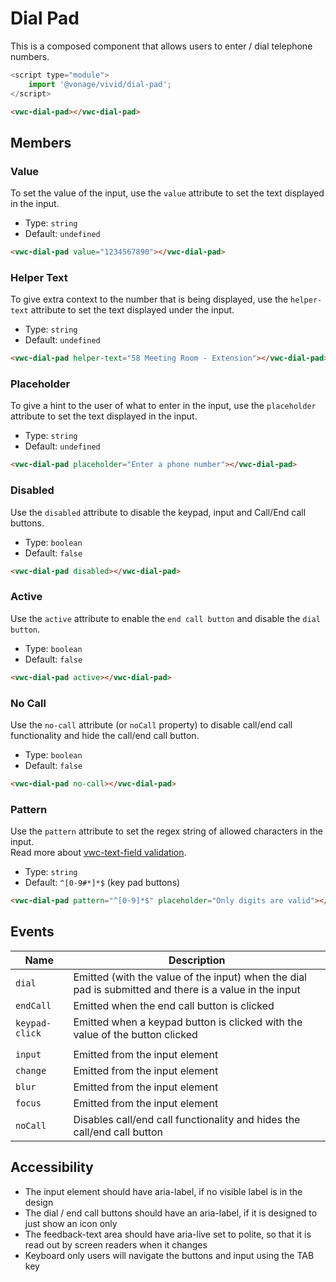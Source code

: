 # Dial Pad

This is a composed component that allows users to enter / dial telephone numbers.

```js
<script type="module">
    import '@vonage/vivid/dial-pad';
</script>
```

```html preview
<vwc-dial-pad></vwc-dial-pad>
```

## Members

### Value

To set the value of the input, use the `value` attribute to set the text displayed in the input.

- Type: `string`
- Default: `undefined`

```html preview
<vwc-dial-pad value="1234567890"></vwc-dial-pad>
```

### Helper Text

To give extra context to the number that is being displayed, use the `helper-text` attribute to set the text displayed under the input.

- Type: `string`
- Default: `undefined`

```html preview
<vwc-dial-pad helper-text="58 Meeting Room - Extension"></vwc-dial-pad>
```

### Placeholder

To give a hint to the user of what to enter in the input, use the `placeholder` attribute to set the text displayed in the input.

- Type: `string`
- Default: `undefined`

```html preview
<vwc-dial-pad placeholder="Enter a phone number"></vwc-dial-pad>
```

### Disabled

Use the `disabled` attribute to disable the keypad, input and Call/End call buttons.

- Type: `boolean`
- Default: `false`

```html preview
<vwc-dial-pad disabled></vwc-dial-pad>
```

### Active

Use the `active` attribute to enable the `end call button` and disable the `dial button`.

- Type: `boolean`
- Default: `false`

```html preview
<vwc-dial-pad active></vwc-dial-pad>
```

### No Call

Use the `no-call` attribute (or `noCall` property) to disable call/end call functionality and hide the call/end call button.

- Type: `boolean`
- Default: `false`

```html preview
<vwc-dial-pad no-call></vwc-dial-pad>
```

### Pattern

Use the `pattern` attribute to set the regex string of allowed characters in the input.   
Read more about [vwc-text-field validation](/components/text-field#validation).

- Type: `string`
- Default: `^[0-9#*]*$` (key pad buttons)

```html preview
<vwc-dial-pad pattern="^[0-9]*$" placeholder="Only digits are valid"></vwc-dial-pad>
```

## Events

<div class="table-wrapper">

| Name                | Description                                                                                            |
| ------------------- | ------------------------------------------------------------------------------------------------------ |
| `dial`              | Emitted (with the value of the input) when the dial pad is submitted and there is a value in the input |
| `endCall`           | Emitted when the end call button is clicked                                                            |
| `keypad-click` | Emitted when a keypad button is clicked with the value of the button clicked                           |
|                     |
| `input`             | Emitted from the input element                                                                         |
| `change`            | Emitted from the input element                                                                         |
| `blur`              | Emitted from the input element                                                                         |
| `focus`             | Emitted from the input element                                                                         |
| `noCall`            | Disables call/end call functionality and hides the call/end call button                                |

</div>



## Accessibility

- The input element should have aria-label, if no visible label is in the design
- The dial / end call buttons should have an aria-label, if it is designed to just show an icon only
- The feedback-text area should have aria-live set to polite, so that it is read out by screen readers when it changes
- Keyboard only users will navigate the buttons and input using the TAB key

